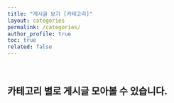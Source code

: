 ```yaml
---
title: "게시글 보기 [카테고리]"
layout: categories
permalink: /categories/
author_profile: true
toc: true
related: false
---
```

<br>

카테고리 별로 게시글 모아볼 수 있습니다.
--------------------------------

<br><br>


